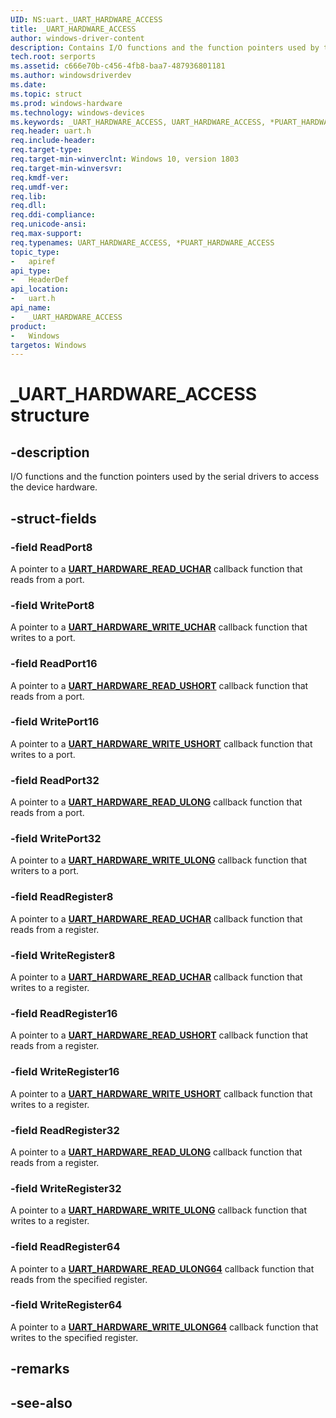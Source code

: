 ```yaml
---
UID: NS:uart._UART_HARDWARE_ACCESS
title: _UART_HARDWARE_ACCESS
author: windows-driver-content
description: Contains I/O functions and the function pointers used by the serial drivers to access the device hardware.
tech.root: serports
ms.assetid: c666e70b-c456-4fb8-baa7-487936801181
ms.author: windowsdriverdev
ms.date:
ms.topic: struct
ms.prod: windows-hardware
ms.technology: windows-devices
ms.keywords: _UART_HARDWARE_ACCESS, UART_HARDWARE_ACCESS, *PUART_HARDWARE_ACCESS,
req.header: uart.h
req.include-header:
req.target-type:
req.target-min-winverclnt: Windows 10, version 1803
req.target-min-winversvr:
req.kmdf-ver:
req.umdf-ver:
req.lib:
req.dll:
req.ddi-compliance:
req.unicode-ansi:
req.max-support:
req.typenames: UART_HARDWARE_ACCESS, *PUART_HARDWARE_ACCESS
topic_type:
-	apiref
api_type:
-	HeaderDef
api_location:
-	uart.h
api_name:
-	_UART_HARDWARE_ACCESS
product:
-	Windows
targetos: Windows
---
```


# _UART_HARDWARE_ACCESS structure

## -description
I/O functions and the function pointers used by the serial drivers to access the device hardware.

## -struct-fields

### -field ReadPort8
A pointer to a [**UART_HARDWARE_READ_UCHAR**](nc-uart-uart_hardware_read_uchar.md) callback function that reads from a port.

### -field WritePort8
A pointer to a [**UART_HARDWARE_WRITE_UCHAR**](nc-uart-uart_hardware_write_uchar.md) callback function that writes to a port.

### -field ReadPort16
A pointer to a [**UART_HARDWARE_READ_USHORT**](nc-uart-uart_hardware_read_ushort.md) callback function that reads from a port.

### -field WritePort16
A pointer to a [**UART_HARDWARE_WRITE_USHORT**](nc-uart-uart_hardware_write_ushort.md) callback function that writes to a port.

### -field ReadPort32
A pointer to a [**UART_HARDWARE_READ_ULONG**](nc-uart-uart_hardware_read_ulong.md) callback function that reads from a port.

### -field WritePort32
A pointer to a [**UART_HARDWARE_WRITE_ULONG**](nc-uart-uart_hardware_write_ulong.md) callback function that writers to a port.

### -field ReadRegister8
A pointer to a [**UART_HARDWARE_READ_UCHAR**](nc-uart-uart_hardware_read_uchar.md) callback function that reads from a register.

### -field WriteRegister8
A pointer to a [**UART_HARDWARE_READ_UCHAR**](nc-uart-uart_hardware_read_uchar.md) callback function that writes to a register.

### -field ReadRegister16
A pointer to a [**UART_HARDWARE_READ_USHORT**](nc-uart-uart_hardware_read_ushort.md) callback function that reads from a register.

### -field WriteRegister16
A pointer to a [**UART_HARDWARE_WRITE_USHORT**](nc-uart-uart_hardware_write_ushort.md) callback function that writes to a register.

### -field ReadRegister32
A pointer to a [**UART_HARDWARE_READ_ULONG**](nc-uart-uart_hardware_read_ulong.md) callback function that reads from a register.

### -field WriteRegister32
A pointer to a [**UART_HARDWARE_WRITE_ULONG**](nc-uart-uart_hardware_write_ulong.md) callback function that writes to a register.

### -field ReadRegister64
A pointer to a [**UART_HARDWARE_READ_ULONG64**](nc-uart-uart_hardware_read_ulong64.md) callback function that reads from the specified register.

### -field WriteRegister64
A pointer to a [**UART_HARDWARE_WRITE_ULONG64**](nc-uart-uart_hardware_write_ulong64.md) callback function that writes to the specified register.


## -remarks

## -see-also